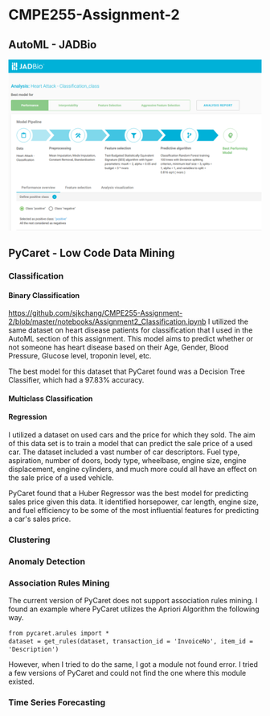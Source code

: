 # CMPE255-Assignment-2

## AutoML - JADBio
[![JADBio Results](https://github.com/sjkchang/CMPE255-Assignment-2/blob/master/jadbio-results.PNG)](https://app.jadbio.com/share/6013d6c6-5a07-4a15-97ee-1840be6671b2/best/overview)

## PyCaret - Low Code Data Mining
### Classification
#### Binary Classification
https://github.com/sjkchang/CMPE255-Assignment-2/blob/master/notebooks/Assignment2_Classification.ipynb
I utilized the same dataset on heart disease patients for classification that I used in the AutoML section of this assignment. This model aims to predict whether or not someone has heart disease based on their Age, Gender, Blood Pressure, Glucose level, troponin level, etc. 

The best model for this dataset that PyCaret found was a Decision Tree Classifier, which had a 97.83% accuracy.
#### Multiclass Classification

#### Regression
I utilized a dataset on used cars and the price for which they sold. The aim of this data set is to train a model that can predict the sale price of a used car. The dataset included a vast number of car descriptors. Fuel type, aspiration, number of doors, body type, wheelbase, engine size, engine displacement, engine cylinders, and much more could all have an effect on the sale price of a used vehicle. 

PyCaret found that a Huber Regressor was the best model for predicting sales price given this data. It identified horsepower, car length, engine size, and fuel efficiency to be some of the most influential features for predicting a car's sales price. 
### Clustering

### Anomaly Detection

### Association Rules Mining
The current version of PyCaret does not support association rules mining. 
I found an example where PyCaret utilizes the Apriori Algorithm the following way. 
```
from pycaret.arules import *
dataset = get_rules(dataset, transaction_id = 'InvoiceNo', item_id = 'Description')
```
However, when I tried to do the same, I got a module not found error. I tried a few versions of PyCaret and could not find the one where this module existed. 
### Time Series Forecasting
